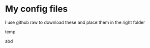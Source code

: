 # My config files

I use github raw to download these and place them in the right folder

temp

abd
